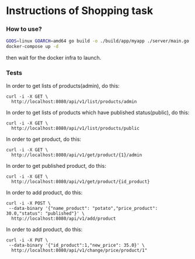 # Instructions of Shopping task

### How to use?

```sh
GOOS=linux GOARCH=amd64 go build -o ./build/app/myapp ./server/main.go
docker-compose up -d
```

then wait for the docker infra to launch.

### Tests

In order to get lists of products(admin), do this:

```
curl -i -X GET \
  http://localhost:8080/api/v1/list/products/admin
  ```

In order to get lists of products which have published status(public), do this:

```
curl -i -X GET \
  http://localhost:8080/api/v1/list/products/public
```

In order to get product, do this:

```
curl -i -X GET \
  http://localhost:8080/api/v1/get/product/{1}/admin
  ```

  In order to get published product, do this:

```
curl -i -X GET \
  http://localhost:8080/api/v1/get/product/{id_product}
  ```

In order to add product, do this:

```
curl -i -X POST \
 --data-binary '{"name_product": "potato","price_product": 30.0,"status": "published"}' \
  http://localhost:8080/api/v1/add/product
  ```

 In order to add product, do this:

```
curl -i -X PUT \
 --data-binary '{"id_product":1,"new_price": 35.0}' \
  http://localhost:8080/api/v1/change/price/product/1"
  ```
